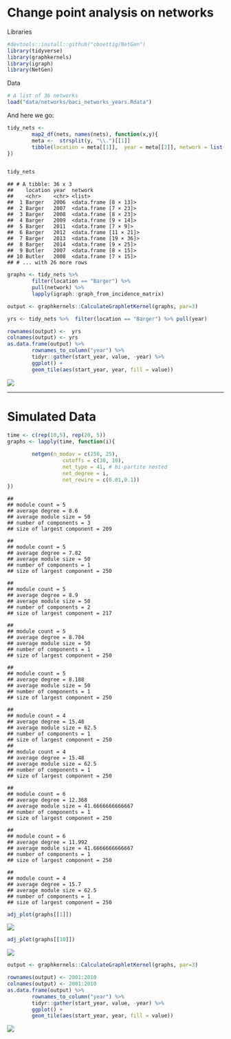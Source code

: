 Change point analysis on networks
================

Libraries

``` r
#devtools::install::github("cboettig/NetGen")
library(tidyverse)
library(graphkernels)
library(igraph)
library(NetGen)
```

Data

``` r
# A list of 36 networks
load("data/networks/baci_networks_years.Rdata")
```

And here we go:

``` r
tidy_nets <- 
        map2_df(nets, names(nets), function(x,y){
        meta <-  strsplit(y, "\\.")[[1]]
        tibble(location = meta[[1]],  year = meta[[2]], network = list(as.data.frame(x)))
})


tidy_nets
```

    ## # A tibble: 36 x 3
    ##    location year  network               
    ##    <chr>    <chr> <list>                
    ##  1 Barger   2006  <data.frame [8 × 13]> 
    ##  2 Barger   2007  <data.frame [7 × 23]> 
    ##  3 Barger   2008  <data.frame [8 × 23]> 
    ##  4 Barger   2009  <data.frame [9 × 14]> 
    ##  5 Barger   2011  <data.frame [7 × 9]>  
    ##  6 Barger   2012  <data.frame [11 × 21]>
    ##  7 Barger   2013  <data.frame [19 × 36]>
    ##  8 Barger   2014  <data.frame [9 × 25]> 
    ##  9 Butler   2007  <data.frame [8 × 15]> 
    ## 10 Butler   2008  <data.frame [7 × 15]> 
    ## # ... with 26 more rows

``` r
graphs <- tidy_nets %>% 
        filter(location == "Barger") %>% 
        pull(network) %>% 
        lapply(igraph::graph_from_incidence_matrix)
```

``` r
output <- graphkernels::CalculateGraphletKernel(graphs, par=3)
```

``` r
yrs <- tidy_nets %>%  filter(location == "Barger") %>% pull(year)

rownames(output) <-  yrs
colnames(output) <- yrs
as.data.frame(output) %>% 
        rownames_to_column("year") %>%  
        tidyr::gather(start_year, value, -year) %>%
        ggplot() + 
        geom_tile(aes(start_year, year, fill = value))
```

![](hedgerow_files/figure-gfm/unnamed-chunk-6-1.png)<!-- -->

-----

# Simulated Data

``` r
time <- c(rep(10,5), rep(20, 5))
graphs <- lapply(time, function(i){ 
        
        netgen(n_modav = c(250, 25), 
                  cutoffs = c(30, 10), 
                  net_type = 41, # bi-partite nested
                  net_degree = i,
                  net_rewire = c(0.01,0.1))
})
```

    ## 
    ## module count = 5 
    ## average degree = 8.6 
    ## average module size = 50 
    ## number of components = 3 
    ## size of largest component = 209

    ## 
    ## module count = 5 
    ## average degree = 7.82 
    ## average module size = 50 
    ## number of components = 1 
    ## size of largest component = 250

    ## 
    ## module count = 5 
    ## average degree = 8.9 
    ## average module size = 50 
    ## number of components = 2 
    ## size of largest component = 217

    ## 
    ## module count = 5 
    ## average degree = 8.704 
    ## average module size = 50 
    ## number of components = 1 
    ## size of largest component = 250

    ## 
    ## module count = 5 
    ## average degree = 8.188 
    ## average module size = 50 
    ## number of components = 1 
    ## size of largest component = 250

    ## 
    ## module count = 4 
    ## average degree = 15.48 
    ## average module size = 62.5 
    ## number of components = 1 
    ## size of largest component = 250
    ## 
    ## module count = 4 
    ## average degree = 15.48 
    ## average module size = 62.5 
    ## number of components = 1 
    ## size of largest component = 250

    ## 
    ## module count = 6 
    ## average degree = 12.368 
    ## average module size = 41.6666666666667 
    ## number of components = 1 
    ## size of largest component = 250

    ## 
    ## module count = 6 
    ## average degree = 11.992 
    ## average module size = 41.6666666666667 
    ## number of components = 1 
    ## size of largest component = 250

    ## 
    ## module count = 4 
    ## average degree = 15.7 
    ## average module size = 62.5 
    ## number of components = 1 
    ## size of largest component = 250

``` r
adj_plot(graphs[[1]])
```

![](hedgerow_files/figure-gfm/unnamed-chunk-8-1.png)<!-- -->

``` r
adj_plot(graphs[[10]])
```

![](hedgerow_files/figure-gfm/unnamed-chunk-9-1.png)<!-- -->

``` r
output <- graphkernels::CalculateGraphletKernel(graphs, par=3)
```

``` r
rownames(output) <- 2001:2010
colnames(output) <- 2001:2010
as.data.frame(output) %>% 
        rownames_to_column("year") %>%  
        tidyr::gather(start_year, value, -year) %>%
        ggplot() + 
        geom_tile(aes(start_year, year, fill = value))
```

![](hedgerow_files/figure-gfm/unnamed-chunk-11-1.png)<!-- -->
